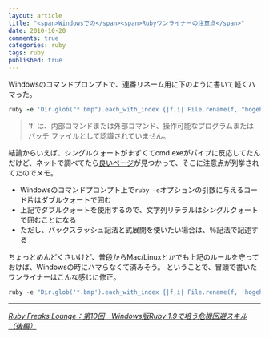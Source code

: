 ```yaml
---
layout: article
title: "<span>Windowsでの</span><span>Rubyワンライナーの注意点</span>"
date: 2010-10-20
comments: true
categories: ruby
tags: ruby
published: true
---
```


Windowsのコマンドプロンプトで、連番リネーム用に下のように書いて軽くハマった。

~~~ ruby
ruby -e 'Dir.glob("*.bmp").each_with_index {|f,i| File.rename(f, "hogehoge" + (i+1).to_s + ".bmp")}'
~~~

> 'f' は、内部コマンドまたは外部コマンド、操作可能なプログラムまたはバッチ ファイルとして認識されていません。

結論からいえば、シングルクォートがまずくてcmd.exeがパイプに反応してたんだけど、ネットで調べてたら[良いページ](http://gihyo.jp/dev/serial/01/ruby/0010?page=1)が見つかって、そこに注意点が列挙されてたのでメモ。

- Windowsのコマンドプロンプト上で`ruby -e`オプションの引数に与えるコード片はダブルクォートで囲む
- 上記でダブルクォートを使用するので、文字列リテラルはシングルクォートで囲むことになる
- ただし、バックスラッシュ記法と式展開を使いたい場合は、％記法で記述する

ちょっとめんどくさいけど、普段からMac/Linuxとかでも上記のルールを守っておけば、Windowsの時にハマらなくて済みそう。
ということで、冒頭で書いたワンライナーはこんな感じに修正。

~~~ ruby
ruby -e "Dir.glob('*.bmp').each_with_index {|f,i| File.rename(f, 'hogehoge' + (i+1).to_s + '.bmp')}"
~~~

* * *

<cite>[Ruby Freaks Lounge：第10回　Windows版Ruby 1.9で培う危機回避スキル（後編）](http://gihyo.jp/dev/serial/01/ruby/0010?page=1)</cite>
